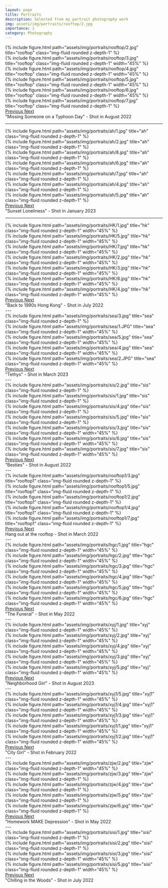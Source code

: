 ```yaml
---
layout: page
title: Portraits
description: Selected from my portrait photography work
img: assets/img/portraits/rooftop/2.jpg
importance: 1
category: Photography
---
```


<div id="carouselExampleControls" class="carousel slide" data-ride="carousel">
  <div class="carousel-inner" role="listbox" style="height: auto; width: auto !important;">
    <div class="carousel-item active">
      {% include figure.html path="assets/img/portraits/rooftop/2.jpg" title="rooftop" class="img-fluid rounded z-depth-1" %}
    </div>
    <div class="carousel-item">
      {% include figure.html path="assets/img/portraits/rooftop/3.jpg" title="rooftop" class="img-fluid rounded z-depth-1" width="45%" %}
    </div>
    <!-- 竖图加上width=45%（其实应该是44.444%, 但是放大点无所谓） -->
    <div class="carousel-item">
        {% include figure.html path="assets/img/portraits/rooftop/4.jpg" title="rooftop" class="img-fluid rounded z-depth-1" width="45%" %}
    </div>
    <div class="carousel-item">
      {% include figure.html path="assets/img/portraits/rooftop/5.jpg" title="rooftop" class="img-fluid rounded z-depth-1" width="45%" %}
    </div>
     <div class="carousel-item">
        {% include figure.html path="assets/img/portraits/rooftop/6.jpg" title="rooftop" class="img-fluid rounded z-depth-1" width="45%" %}
    </div>
     <div class="carousel-item">
      {% include figure.html path="assets/img/portraits/rooftop/7.jpg" title="rooftop" class="img-fluid rounded z-depth-1" %}
    </div>
  </div>
  <a class="carousel-control-prev" href="#carouselExampleControls" role="button" data-slide="prev">
    <span class="carousel-control-prev-icon" aria-hidden="true"></span>
    <span class="sr-only">Previous</span>
  </a>
  <a class="carousel-control-next" href="#carouselExampleControls" role="button" data-slide="next">
    <span class="carousel-control-next-icon" aria-hidden="true"></span>
    <span class="sr-only">Next</span>
  </a>
</div>
<div class="caption">
    "Missing Someone on a Typhoon Day" - Shot in August 2022
</div>

---


<!-- 荒野 -->
<div id="carousel3" class="carousel slide" data-ride="carousel">
  <div class="carousel-inner" role="listbox" style="height: auto; width: auto !important;">
    <div class="carousel-item active">
      {% include figure.html path="assets/img/portraits/ah/1.jpg" title="ah" class="img-fluid rounded z-depth-1" %}
    </div>
    <div class="carousel-item">
      {% include figure.html path="assets/img/portraits/ah/2.jpg" title="ah" class="img-fluid rounded z-depth-1" %}
    </div>
    <div class="carousel-item">
      {% include figure.html path="assets/img/portraits/ah/8.jpg" title="ah" class="img-fluid rounded z-depth-1" %}
    </div>
    <div class="carousel-item">
      {% include figure.html path="assets/img/portraits/ah/6.jpg" title="ah" class="img-fluid rounded z-depth-1" %}
    </div>
     <div class="carousel-item">
      {% include figure.html path="assets/img/portraits/ah/7.jpg" title="ah" class="img-fluid rounded z-depth-1" %}
    </div>
     <div class="carousel-item">
      {% include figure.html path="assets/img/portraits/ah/4.jpg" title="ah" class="img-fluid rounded z-depth-1" %}
    </div>
    <div class="carousel-item">
      {% include figure.html path="assets/img/portraits/ah/5.jpg" title="ah" class="img-fluid rounded z-depth-1" %}
    </div>
  </div>
  <a class="carousel-control-prev" href="#carousel3" role="button" data-slide="prev">
    <span class="carousel-control-prev-icon" aria-hidden="true"></span>
    <span class="sr-only">Previous</span>
  </a>
  <a class="carousel-control-next" href="#carousel3" role="button" data-slide="next">
    <span class="carousel-control-next-icon" aria-hidden="true"></span>
    <span class="sr-only">Next</span>
  </a>
</div>
<div class="caption">
    "Sunset Loneliness" - Shot in January 2023
</div>

---



<!-- 港风写真 -->
<div id="carousel2" class="carousel slide" data-ride="carousel">
  <div class="carousel-inner" role="listbox" style="height: auto; width: auto !important;">
    <div class="carousel-item active">
      {% include figure.html path="assets/img/portraits/HK/1.jpg" title="hk" class="img-fluid rounded z-depth-1" width="45%" %}
    </div>
    <div class="carousel-item">
      {% include figure.html path="assets/img/portraits/HK/5.jpg" title="hk" class="img-fluid rounded z-depth-1" width="45%" %}
    </div>
    <div class="carousel-item">
      {% include figure.html path="assets/img/portraits/HK/7.jpg" title="hk" class="img-fluid rounded z-depth-1" width="45%" %}
    </div>
    <div class="carousel-item">
      {% include figure.html path="assets/img/portraits/HK/2.jpg" title="hk" class="img-fluid rounded z-depth-1" width="45%" %}
    </div>
     <div class="carousel-item">
      {% include figure.html path="assets/img/portraits/HK/3.jpg" title="hk" class="img-fluid rounded z-depth-1" width="45%" %}
    </div>
     <div class="carousel-item">
      {% include figure.html path="assets/img/portraits/HK/8.jpg" title="hk" class="img-fluid rounded z-depth-1" width="45%" %}
    </div>
    <div class="carousel-item">
      {% include figure.html path="assets/img/portraits/HK/4.jpg" title="hk" class="img-fluid rounded z-depth-1" width="45%" %}
    </div>
  </div>
  <a class="carousel-control-prev" href="#carousel2" role="button" data-slide="prev">
    <span class="carousel-control-prev-icon" aria-hidden="true"></span>
    <span class="sr-only">Previous</span>
  </a>
  <a class="carousel-control-next" href="#carousel2" role="button" data-slide="next">
    <span class="carousel-control-next-icon" aria-hidden="true"></span>
    <span class="sr-only">Next</span>
  </a>
</div>
<div class="caption">
    "Back to 1990s Hong Kong" - Shot in July 2022
</div>
---

<!-- Rochelle学姐 海边 -->
<div id="carousel4" class="carousel slide" data-ride="carousel">
  <div class="carousel-inner" role="listbox" style="height: auto; width: auto !important;">
    <div class="carousel-item active">
      {% include figure.html path="assets/img/portraits/sea/3.jpg" title="sea" class="img-fluid rounded z-depth-1" %}
    </div>
    <div class="carousel-item">
      {% include figure.html path="assets/img/portraits/sea/1.JPG" title="sea" class="img-fluid rounded z-depth-1" width="45%" %}
    </div>
    <div class="carousel-item">
      {% include figure.html path="assets/img/portraits/sea/5.jpg" title="sea" class="img-fluid rounded z-depth-1" width="45%" %}
    </div>
    <div class="carousel-item">
      {% include figure.html path="assets/img/portraits/sea/4.jpg" title="sea" class="img-fluid rounded z-depth-1" width="45%" %}
    </div>
     <div class="carousel-item">
      {% include figure.html path="assets/img/portraits/sea/2.JPG" title="sea" class="img-fluid rounded z-depth-1" width="45%" %}
    </div>
  </div>
  <a class="carousel-control-prev" href="#carousel4" role="button" data-slide="prev">
    <span class="carousel-control-prev-icon" aria-hidden="true"></span>
    <span class="sr-only">Previous</span>
  </a>
  <a class="carousel-control-next" href="#carousel4" role="button" data-slide="next">
    <span class="carousel-control-next-icon" aria-hidden="true"></span>
    <span class="sr-only">Next</span>
  </a>
</div>
<div class="caption">
    "Tethys" - Shot in March 2023
</div>
---

<!-- 姐妹花 -->
<div id="carousel5" class="carousel slide" data-ride="carousel">
  <div class="carousel-inner" role="listbox" style="height: auto; width: auto !important;">
    <div class="carousel-item active">
      {% include figure.html path="assets/img/portraits/sis/2.jpg" title="sis" class="img-fluid rounded z-depth-1" %}
    </div>
    <div class="carousel-item">
      {% include figure.html path="assets/img/portraits/sis/1.jpg" title="sis" class="img-fluid rounded z-depth-1" %}
    </div>
    <div class="carousel-item">
      {% include figure.html path="assets/img/portraits/sis/4.jpg" title="sis" class="img-fluid rounded z-depth-1" %}
    </div>
    <div class="carousel-item">
      {% include figure.html path="assets/img/portraits/sis/5.jpg" title="sis" class="img-fluid rounded z-depth-1" %}
    </div>
     <div class="carousel-item">
      {% include figure.html path="assets/img/portraits/sis/3.jpg" title="sis" class="img-fluid rounded z-depth-1" width="45%" %}
    </div>
    <div class="carousel-item">
      {% include figure.html path="assets/img/portraits/sis/6.jpg" title="sis" class="img-fluid rounded z-depth-1" width="45%" %}
    </div>
    <div class="carousel-item">
      {% include figure.html path="assets/img/portraits/sis/7.jpg" title="sis" class="img-fluid rounded z-depth-1" width="45%" %}
    </div>
  </div>
  <a class="carousel-control-prev" href="#carousel5" role="button" data-slide="prev">
    <span class="carousel-control-prev-icon" aria-hidden="true"></span>
    <span class="sr-only">Previous</span>
  </a>
  <a class="carousel-control-next" href="#carousel5" role="button" data-slide="next">
    <span class="carousel-control-next-icon" aria-hidden="true"></span>
    <span class="sr-only">Next</span>
  </a>
</div>
<div class="caption">
    "Besties" - Shot in August 2022
</div>
---

<!-- 天台2 -->
<div id="carousel6" class="carousel slide" data-ride="carousel">
  <div class="carousel-inner" role="listbox" style="height: auto; width: auto !important;">
    <div class="carousel-item active">
      {% include figure.html path="assets/img/portraits/rooftop1/3.jpg" title="rooftop1" class="img-fluid rounded z-depth-1" %}
    </div>
    <div class="carousel-item">
      {% include figure.html path="assets/img/portraits/rooftop1/5.jpg" title="rooftop1" class="img-fluid rounded z-depth-1" %}
    </div>
    <div class="carousel-item">
      {% include figure.html path="assets/img/portraits/rooftop1/2.jpg" title="rooftop1" class="img-fluid rounded z-depth-1" %}
    </div>
    <div class="carousel-item">
      {% include figure.html path="assets/img/portraits/rooftop1/4.jpg" title="rooftop1" class="img-fluid rounded z-depth-1" %}
    </div>
     <div class="carousel-item">
      {% include figure.html path="assets/img/portraits/rooftop1/7.jpg" title="rooftop1" class="img-fluid rounded z-depth-1" %}
    </div>
  </div>
  <a class="carousel-control-prev" href="#carousel6" role="button" data-slide="prev">
    <span class="carousel-control-prev-icon" aria-hidden="true"></span>
    <span class="sr-only">Previous</span>
  </a>
  <a class="carousel-control-next" href="#carousel6" role="button" data-slide="next">
    <span class="carousel-control-next-icon" aria-hidden="true"></span>
    <span class="sr-only">Next</span>
  </a>
</div>
<div class="caption">
    Hang out at the rooftop - Shot in March 2022
</div>
---

<!-- hgc -->
<div id="carousel7" class="carousel slide" data-ride="carousel">
  <div class="carousel-inner" role="listbox" style="height: auto; width: auto !important;">
    <div class="carousel-item active">
      {% include figure.html path="assets/img/portraits/hgc/1.jpg" title="hgc" class="img-fluid rounded z-depth-1" width="45%" %}
    </div>
    <div class="carousel-item">
      {% include figure.html path="assets/img/portraits/hgc/2.jpg" title="hgc" class="img-fluid rounded z-depth-1" width="45%" %}
    </div>
    <div class="carousel-item">
      {% include figure.html path="assets/img/portraits/hgc/3.jpg" title="hgc" class="img-fluid rounded z-depth-1" width="45%" %}
    </div>
    <div class="carousel-item">
      {% include figure.html path="assets/img/portraits/hgc/4.jpg" title="hgc" class="img-fluid rounded z-depth-1" width="45%" %}
    </div>
     <div class="carousel-item">
      {% include figure.html path="assets/img/portraits/hgc/5.jpg" title="hgc" class="img-fluid rounded z-depth-1" width="45%" %}
    </div>
     <div class="carousel-item">
      {% include figure.html path="assets/img/portraits/hgc/6.jpg" title="hgc" class="img-fluid rounded z-depth-1" width="45%" %}
    </div>
  </div>
  <a class="carousel-control-prev" href="#carousel7" role="button" data-slide="prev">
    <span class="carousel-control-prev-icon" aria-hidden="true"></span>
    <span class="sr-only">Previous</span>
  </a>
  <a class="carousel-control-next" href="#carousel7" role="button" data-slide="next">
    <span class="carousel-control-next-icon" aria-hidden="true"></span>
    <span class="sr-only">Next</span>
  </a>
</div>
<div class="caption">
    "The Funeral" - Shot in May 2022
</div>
---

<!-- xyj -->
<div id="carousel8" class="carousel slide" data-ride="carousel">
  <div class="carousel-inner" role="listbox" style="height: auto; width: auto !important;">
    <div class="carousel-item active">
      {% include figure.html path="assets/img/portraits/xyj/1.jpg" title="xyj" class="img-fluid rounded z-depth-1" width="45%" %}
    </div>
    <div class="carousel-item">
      {% include figure.html path="assets/img/portraits/xyj/2.jpg" title="xyj" class="img-fluid rounded z-depth-1" width="45%" %}
    </div>
    <div class="carousel-item">
      {% include figure.html path="assets/img/portraits/xyj/4.jpg" title="xyj" class="img-fluid rounded z-depth-1" width="45%" %}
    </div>
    <div class="carousel-item">
      {% include figure.html path="assets/img/portraits/xyj/3.jpg" title="xyj" class="img-fluid rounded z-depth-1" width="45%" %}
    </div>
     <div class="carousel-item">
      {% include figure.html path="assets/img/portraits/xyj/5.jpg" title="xyj" class="img-fluid rounded z-depth-1" width="45%" %}
    </div>
  </div>
  <a class="carousel-control-prev" href="#carousel8" role="button" data-slide="prev">
    <span class="carousel-control-prev-icon" aria-hidden="true"></span>
    <span class="sr-only">Previous</span>
  </a>
  <a class="carousel-control-next" href="#carousel8" role="button" data-slide="next">
    <span class="carousel-control-next-icon" aria-hidden="true"></span>
    <span class="sr-only">Next</span>
  </a>
</div>
<div class="caption">
    "Neighborhood Girl" - Shot in August 2023
</div>
---

<!-- xyj1 -->
<div id="carousel9" class="carousel slide" data-ride="carousel">
  <div class="carousel-inner" role="listbox" style="height: auto; width: auto !important;">
    <div class="carousel-item active">
      {% include figure.html path="assets/img/portraits/xyj1/5.jpg" title="xyj1" class="img-fluid rounded z-depth-1" width="45%" %}
    </div>
    <div class="carousel-item">
      {% include figure.html path="assets/img/portraits/xyj1/4.jpg" title="xyj1" class="img-fluid rounded z-depth-1" width="45%" %}
    </div>
    <div class="carousel-item">
      {% include figure.html path="assets/img/portraits/xyj1/3.jpg" title="xyj1" class="img-fluid rounded z-depth-1" width="45%" %}
    </div>
    <div class="carousel-item">
      {% include figure.html path="assets/img/portraits/xyj1/1.jpg" title="xyj1" class="img-fluid rounded z-depth-1" width="45%" %}
    </div>
     <div class="carousel-item">
      {% include figure.html path="assets/img/portraits/xyj1/2.jpg" title="xyj1" class="img-fluid rounded z-depth-1" width="45%" %}
    </div>
  </div>
  <a class="carousel-control-prev" href="#carousel9" role="button" data-slide="prev">
    <span class="carousel-control-prev-icon" aria-hidden="true"></span>
    <span class="sr-only">Previous</span>
  </a>
  <a class="carousel-control-next" href="#carousel9" role="button" data-slide="next">
    <span class="carousel-control-next-icon" aria-hidden="true"></span>
    <span class="sr-only">Next</span>
  </a>
</div>
<div class="caption">
    "City Girl" - Shot in February 2022
</div>
---

<!-- zjw -->
<div id="carousel10" class="carousel slide" data-ride="carousel">
  <div class="carousel-inner" role="listbox" style="height: auto; width: auto !important;">
    <div class="carousel-item active">
      {% include figure.html path="assets/img/portraits/zjw/2.jpg" title="zjw" class="img-fluid rounded z-depth-1" width="45%" %}
    </div>
    <div class="carousel-item">
      {% include figure.html path="assets/img/portraits/zjw/3.jpg" title="zjw" class="img-fluid rounded z-depth-1" %}
    </div>
    <div class="carousel-item">
      {% include figure.html path="assets/img/portraits/zjw/4.jpg" title="zjw" class="img-fluid rounded z-depth-1" %}
    </div>
    <div class="carousel-item">
      {% include figure.html path="assets/img/portraits/zjw/5.jpg" title="zjw" class="img-fluid rounded z-depth-1" %}
    </div>
     <div class="carousel-item">
      {% include figure.html path="assets/img/portraits/zjw/6.jpg" title="zjw" class="img-fluid rounded z-depth-1" %}
    </div>
  </div>
  <a class="carousel-control-prev" href="#carousel10" role="button" data-slide="prev">
    <span class="carousel-control-prev-icon" aria-hidden="true"></span>
    <span class="sr-only">Previous</span>
  </a>
  <a class="carousel-control-next" href="#carousel10" role="button" data-slide="next">
    <span class="carousel-control-next-icon" aria-hidden="true"></span>
    <span class="sr-only">Next</span>
  </a>
</div>
<div class="caption">
    "Homework MAKE Depression" - Shot in May 2022
</div>
---

<!-- sisi -->
<div id="carousel11" class="carousel slide" data-ride="carousel">
  <div class="carousel-inner" role="listbox" style="height: auto; width: auto !important;">
    <div class="carousel-item active">
      {% include figure.html path="assets/img/portraits/sisi/1.jpg" title="sisi" class="img-fluid rounded z-depth-1" %}
    </div>
    <div class="carousel-item">
      {% include figure.html path="assets/img/portraits/sisi/2.jpg" title="sisi" class="img-fluid rounded z-depth-1" %}
    </div>
    <div class="carousel-item">
      {% include figure.html path="assets/img/portraits/sisi/3.jpg" title="sisi" class="img-fluid rounded z-depth-1" width="45%" %}
    </div>
    <div class="carousel-item">
      {% include figure.html path="assets/img/portraits/sisi/5.jpg" title="sisi" class="img-fluid rounded z-depth-1" width="45%" %}
    </div>
  </div>
  <a class="carousel-control-prev" href="#carousel11" role="button" data-slide="prev">
    <span class="carousel-control-prev-icon" aria-hidden="true"></span>
    <span class="sr-only">Previous</span>
  </a>
  <a class="carousel-control-next" href="#carousel11" role="button" data-slide="next">
    <span class="carousel-control-next-icon" aria-hidden="true"></span>
    <span class="sr-only">Next</span>
  </a>
</div>
<div class="caption">
    "Chilling in the Woods" - Shot in July 2022
</div>